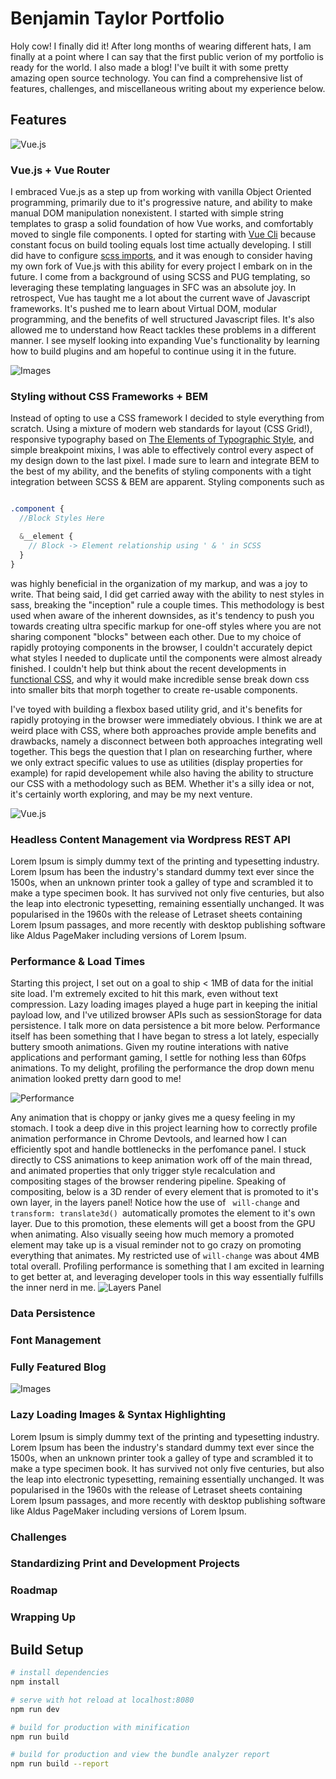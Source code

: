 # Benjamin Taylor Portfolio
 Holy cow! I finally did it! After long months of wearing different hats, I am finally at a point where I can say that the first public verion of my portfolio is ready for the world. I also made a blog! I've built it with some pretty amazing open source technology. You can find a comprehensive list of features, challenges, and miscellaneous writing about my experience below.

## Features
![Vue.js](./static/README_assets/vue.svg)
### Vue.js + Vue Router
I embraced Vue.js as a step up from working with vanilla Object Oriented programming, primarily due to it's progressive nature, and ability to make manual DOM manipulation nonexistent. I started with simple string templates to grasp a solid foundation of how Vue works, and comfortably moved to single file components. I opted for starting with [Vue Cli](https://github.com/vuejs/vue-cli) because constant focus on build tooling equals lost time actually developing. I still did have to configure [scss imports](https://github.com/vuejs/vue-loader/issues/328), and it was enough to consider having my own fork of Vue.js with this ability for every project I embark on in the future. I come from a background of using SCSS and PUG templating, so leveraging these templating languages in SFC was an absolute joy. In retrospect, Vue has taught me a lot about the current wave of Javascript frameworks. It's pushed me to learn about Virtual DOM, modular programming, and the benefits of well structured Javascript files. It's also allowed me to understand how React tackles these problems in a different manner. I see myself looking into expanding Vue's functionality by learning how to build plugins and am hopeful to continue using it in the future.  

![Images](./static/README_assets/BEM.svg)
### Styling without CSS Frameworks + BEM
Instead of opting to use a CSS framework I decided to style everything from scratch. Using a mixture of modern web standards for layout (CSS Grid!), responsive typography based on [The Elements of Typographic Style](https://www.amazon.com/Elements-Typographic-Style-Robert-Bringhurst/dp/0881791326), and simple breakpoint mixins, I was able to effectively control every aspect of my design down to the last pixel. I made sure to learn and integrate BEM to the best of my ability, and the benefits of styling components with a tight integration between SCSS & BEM are apparent. Styling components such as 
```scss

.component {
  //Block Styles Here

  &__element {
    // Block -> Element relationship using ' & ' in SCSS
  }
}
```
was highly beneficial in the organization of my markup, and was a joy to write. That being said, I did get carried away with the ability to nest styles in sass, breaking the "inception" rule a couple times. This methodology is best used when aware of the inherent downsides, as it's tendency to push you towards creating ultra specific markup for one-off styles where you are not sharing component "blocks" between each other. Due to my choice of rapidly protoying components in the browser, I couldn't accurately depict what styles I needed to duplicate until the components were almost already finished. I couldn't help but think about the recent developments in [functional CSS](https://css-tricks.com/lets-define-exactly-atomic-css/), and why it would make incredible sense break down css into smaller bits that morph together to create re-usable components.

I've toyed with building a flexbox based utility grid, and it's benefits for rapidly protoying in the browser were immediately obvious. I think we are at weird place with CSS, where both approaches provide ample benefits and drawbacks, namely a disconnect between both approaches integrating well together. This begs the question that I plan on researching further, where we only extract specific values to use as utilities (display properties for example) for rapid developement while also having the ability to structure our CSS with a methodology such as BEM. Whether it's a silly idea or not, it's certainly worth exploring, and may be my next venture. 


![Vue.js](./static/README_assets/wordpress-logo.svg)
### Headless Content Management via Wordpress REST API
Lorem Ipsum is simply dummy text of the printing and typesetting industry. Lorem Ipsum has been the industry's standard dummy text ever since the 1500s, when an unknown printer took a galley of type and scrambled it to make a type specimen book. It has survived not only five centuries, but also the leap into electronic typesetting, remaining essentially unchanged. It was popularised in the 1960s with the release of Letraset sheets containing Lorem Ipsum passages, and more recently with desktop publishing software like Aldus PageMaker including versions of Lorem Ipsum.

### Performance & Load Times 
Starting this project, I set out on a goal to ship < 1MB of data for the initial site load. I'm extremely excited to hit this mark, even without text compression. Lazy loading images played a huge part in keeping the initial payload low, and I've utilized browser APIs such as sessionStorage for data persistence. I talk more on data persistence a bit more below. Performance itself has been something that I have began to stress a lot lately, especially buttery smooth animations. Given my routine interations with native applications and performant gaming, I settle for nothing less than 60fps animations. To my delight, profiling the performance the drop down menu animation looked pretty darn good to me!

![Performance](./static/README_assets/animations.jpg)

 Any animation that is choppy or janky gives me a quesy feeling in my stomach. I took a deep dive in this project learning how to correctly profile animation performance in Chrome Devtools, and learned how I can efficiently spot and handle bottlenecks in the perfomance panel. I stuck directly to CSS animations to keep animation work off of the main thread, and animated properties that only trigger style recalculation and compositing stages of the browser rendering pipeline. Speaking of compositing, below is a 3D render of every element that is promoted to it's own layer, in the layers panel! Notice how the use of ``` will-change``` and ```transform: translate3d() ```automatically promotes the element to it's own layer. Due to this promotion, these elements will get a boost from the GPU when animating. Also visually seeing how much memory a promoted element may take up is a visual reminder not to go crazy on promoting everything that animates. My restricted use of ```will-change``` was about 4MB total overall. Profiling performance is something that I am excited in learning to get better at, and leveraging developer tools in this way essentially fulfills the inner nerd in me.
![Layers Panel](./static/README_assets/layersPanel.jpg)


### Data Persistence





### Font Management

### Fully Featured Blog



![Images](./static/README_assets/picture.svg)
### Lazy Loading Images & Syntax Highlighting
Lorem Ipsum is simply dummy text of the printing and typesetting industry. Lorem Ipsum has been the industry's standard dummy text ever since the 1500s, when an unknown printer took a galley of type and scrambled it to make a type specimen book. It has survived not only five centuries, but also the leap into electronic typesetting, remaining essentially unchanged. It was popularised in the 1960s with the release of Letraset sheets containing Lorem Ipsum passages, and more recently with desktop publishing software like Aldus PageMaker including versions of Lorem Ipsum.

### Challenges

### Standardizing Print and Development Projects

### Roadmap

### Wrapping Up




## Build Setup 

``` bash
# install dependencies
npm install

# serve with hot reload at localhost:8080
npm run dev

# build for production with minification
npm run build

# build for production and view the bundle analyzer report
npm run build --report
```

